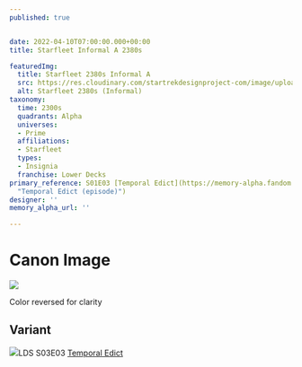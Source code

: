```yaml
---
published: true


date: 2022-04-10T07:00:00.000+00:00
title: Starfleet Informal A 2380s

featuredImg:
  title: Starfleet 2380s Informal A
  src: https://res.cloudinary.com/startrekdesignproject-com/image/upload/v1649712244/Starfleet-Command-Insigia-2380s.png
  alt: Starfleet 2380s (Informal)
taxonomy:
  time: 2300s
  quadrants: Alpha
  universes:
  - Prime
  affiliations:
  - Starfleet
  types:
  - Insignia
  franchise: Lower Decks
primary_reference: S01E03 [Temporal Edict](https://memory-alpha.fandom.com/wiki/Temporal_Edict_(episode)
  "Temporal Edict (episode)")
designer: ''
memory_alpha_url: ''

---
```

# Canon Image

![](https://res.cloudinary.com/startrekdesignproject-com/image/upload/v1649712244/Starfleet-Command-Insigia-2380s_LDS-1x3-1.jpg)

Color reversed for clarity

## Variant

![](https://res.cloudinary.com/startrekdesignproject-com/image/upload/v1649739980/Starfleet-Command-Insigia_LDS-1x3-Variant.jpg)LDS S03E03 [Temporal Edict](https://memory-alpha.fandom.com/wiki/Temporal_Edict_(episode) "Temporal Edict (episode)")